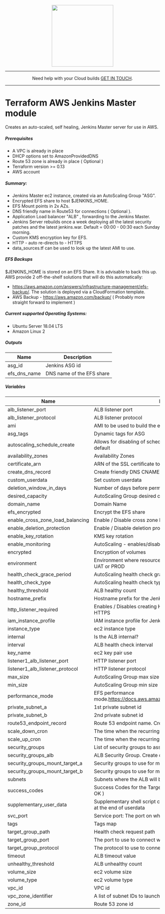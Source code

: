 <p align="center">
  <a href="https://www.cloud42.io/" target="_blank" rel="Homepage">
  <img width="200" height="200" src="https://www.cloud42.io/wp-content/uploads/2020/01/transparent_small.png">
  </a>
</p>

---
<p align="center">Need help with your Cloud builds <a href="https://www.cloud42.io/contact/" target="_blank" rel="ContactUS">GET IN TOUCH</a>.</p>

---
# Terraform AWS Jenkins Master module

Creates an auto-scaled, self healing, Jenkins Master server for use in AWS.  

##### Prerequisites

 * A VPC is already in place
 * DHCP options set to AmazonProvidedDNS
 * Route 53 zone is already in place ( Optional )
 * Terraform version >= 0.13
 * AWS account

##### Summary:

 * Jenkins Master ec2 instance, created via an AutoScaling Group "ASG".
 * Encrypted EFS share to host $JENKINS_HOME.
 * EFS Mount points in 2x AZs.
 * DNS friendly name in Route53 for connections ( Optional ).
 * Application Load balancer "ALB" , forwarding to the Jenkins Master.
 * Jenkins Server rebuilds once a week deploying all the latest security patches and the latest jenkins.war. Default = 00:00 - 00:30 each Sunday morning.
 * Custom KMS encryption key for EFS.
 * HTTP - auto re-directs to - HTTPS
 * data\_sources.tf can be used to look up the latest AMI to use.
 
##### EFS Backups

 $JENKINS\_HOME is stored on an EFS Share. It is advisable to back this up. AWS provide 2 off-the-shelf solutions that will do this automatically: 
 * https://aws.amazon.com/answers/infrastructure-management/efs-backup/. The solution is deployed via a CloudFormation template.
 * AWS Backup - https://aws.amazon.com/backup/ ( Probably more straight forward to implement )

##### Current supported Operating Systems:

 * Ubuntu Server 18.04 LTS
 * Amazon Linux 2

##### Outputs

| Name | Description |
|------|-------------|
| asg\_id | Jenkins ASG id |
| efs\_dns\_name | DNS name of the EFS share |

##### Variables

| Name | Description | Default | Required |
|------|-------------|---------|:--------:|
| alb\_listener\_port | ALB listener port | 443 | no |
| alb\_listener\_protocol | ALB listener protocol | HTTPS | no |
| ami | AMI to be used to build the ec2 instance (via launch config) | n/a | yes |
| asg\_tags | Dynamic tags for ASG | "tags need setting" | no |
| autoscaling\_schedule\_create | Allows for disabling of scheduled actions on ASG. Enabled by default | 1 | no |
| availability\_zones | Availability Zones | n/a | yes |
| certificate\_arn | ARN of the SSL certificate to use | n/a | yes |
| create\_dns\_record | Create friendly DNS CNAME | true | no |
| custom\_userdata | Set custom userdata | `""` | no |
| deletion\_window\_in\_days | Number of days before permanent removal | 30 | no |
| desired\_capacity | AutoScaling Group desired capacity | 1 | no |
| domain\_name | Domain Name | n/a | yes |
| efs\_encrypted | Encrypt the EFS share | true | no |
| enable\_cross\_zone\_load\_balancing | Enable / Disable cross zone load balancing | false | no |
| enable\_deletion\_protection | Enable / Disable deletion protection for the ALB. | false | no |
| enable\_key\_rotation | KMS key rotation | true | no |
| enable\_monitoring | AutoScaling - enables/disables detailed monitoring | false | no |
| encrypted | Encryption of volumes | true | no |
| environment | Environment where resources are being created, for example DEV, UAT or PROD | n/a | yes |
| health\_check\_grace\_period | AutoScaling health check grace period | 180 | no |
| health\_check\_type | AutoScaling health check type. EC2 or ELB | ELB | no |
| healthy\_threshold | ALB healthy count | 2 | no |
| hostname\_prefix | Hostname prefix for the Jenkins server | jenkins | no |
| http\_listener\_required | Enables / Disables creating HTTP listener. Listener auto redirects to HTTPS | true | no |
| iam\_instance\_profile | IAM instance profile for Jenkins server | null | no |
| instance\_type | ec2 instance type | t3a.medium | no |
| internal | Is the ALB internal? | false | no |
| interval | ALB health check interval | 20 | no |
| key\_name | ec2 key pair use | n/a | yes |
| listener1\_alb\_listener\_port | HTTP listener port | 80 | no |
| listener1\_alb\_listener\_protocol | HTTP listener protocol | HTTP | no |
| max\_size | AutoScaling Group max size | 1 | no |
| min\_size | AutoScaling Group min size | 1 | no |
| performance\_mode | EFS performance mode.https://docs.aws.amazon.com/efs/latest/ug/performance.html | generalPurpose | no |
| private\_subnet\_a | 1st private subnet id | n/a | yes |
| private\_subnet\_b | 2nd private subnet id | n/a | yes |
| route53\_endpoint\_record | Route 53 endpoint name. Creates route53\_endpoint\_record | jenkins | no |
| scale\_down\_cron | The time when the recurring scale down action start.Cron format | `"0 0 * * SUN"` | no |
| scale\_up\_cron | The time when the recurring scale up action start.Cron format | `"30 0 * * SUN"` | no |
| security\_groups | List of security groups to assign to the ec2 instance | n/a | yes |
| security\_groups\_alb | ALB Security Group. Create outside of module and pass in | n/a | yes |
| security\_groups\_mount\_target\_a | Security groups to use for mount target subnet a | n/a | yes |
| security\_groups\_mount\_target\_b | Security groups to use for mount target subnet b | n/a | yes |
| subnets | Subnets where the ALB will be placed | n/a | yes |
| success\_codes | Success Codes for the Target Group Health Checks. Default is 200 ( OK ) | 200 | no |
| supplementary\_user\_data | Supplementary shell script commands for adding to user data.Runs at the end of userdata | `"#supplementary_user_data"` | no |
| svc\_port | Service port: The port on which targets receive traffic. | 8080 | no |
| tags | Tags map | {} | no |
| target\_group\_path | Health check request path | `"/"` | no |
| target\_group\_port | The port to use to connect with the target | 8080 | no |
| target\_group\_protocol | The protocol to use to connect to the target | HTTP | no |
| timeout | ALB timeout value | 5 | no |
| unhealthy\_threshold | ALB unhealthy count | 10 | no |
| volume\_size | ec2 volume size | 30 | no |
| volume\_type | ec2 volume type | gp2 | no |
| vpc\_id | VPC id | n/a | yes |
| vpc\_zone\_identifier | A list of subnet IDs to launch AutoScaling resources in. | n/a | yes |
| zone\_id | Route 53 zone id | null | no |

